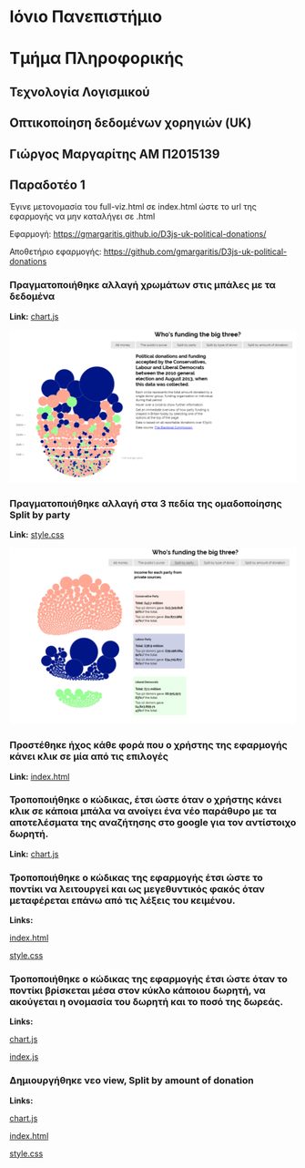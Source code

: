 # Ιόνιο Πανεπιστήμιο

# Τμήμα Πληροφορικής

## Τεχνολογία Λογισμικού

## Οπτικοποίηση δεδομένων χορηγιών (UK)

## Γιώργος Μαργαρίτης ΑΜ Π2015139

## Παραδοτέο 1

Έγινε μετονομασία του full-viz.html σε index.html ώστε το url της εφαρμογής να μην καταλήγει σε .html

Εφαρμογή: https://gmargaritis.github.io/D3js-uk-political-donations/

Αποθετήριο εφαρμογής: https://github.com/gmargaritis/D3js-uk-political-donations

### Πραγματοποιήθηκε αλλαγή χρωμάτων στις μπάλες με τα δεδομένα

**Link:**
[chart.js](https://github.com/gmargaritis/D3js-uk-political-donations/blob/db794235aa41e9523ae44336ca7f04baac55eda7/chart.js#L24)

![overview.png](overview.png)

### Πραγματοποιήθηκε αλλαγή στα 3 πεδία της ομαδοποίησης Split by party

**Link:**
[style.css](https://github.com/gmargaritis/D3js-uk-political-donations/blob/db794235aa41e9523ae44336ca7f04baac55eda7/style.css#L66)

![split-by-party.png](split-by-party.png)


### Προστέθηκε ήχος κάθε φορά που ο χρήστης της εφαρμογής κάνει κλικ σε μία από τις επιλογές

**Link:**
[index.html](https://github.com/gmargaritis/D3js-uk-political-donations/blob/db794235aa41e9523ae44336ca7f04baac55eda7/index.html#L48)


### Τροποποιήθηκε ο κώδικας, έτσι ώστε όταν ο χρήστης κάνει κλικ σε κάποια μπάλα να ανοίγει ένα νέο παράθυρο με τα αποτελέσματα της αναζήτησης στο google για τον αντίστοιχο δωρητή.

**Link:**
[chart.js](https://github.com/gmargaritis/D3js-uk-political-donations/blob/db794235aa41e9523ae44336ca7f04baac55eda7/chart.js#L1085)

### Τροποποιήθηκε ο κώδικας της εφαρμογής έτσι ώστε το ποντίκι να λειτουργεί και ως μεγεθυντικός φακός όταν μεταφέρεται επάνω από τις λέξεις του κειμένου.

**Links:**

[index.html](https://github.com/gmargaritis/D3js-uk-political-donations/blob/db794235aa41e9523ae44336ca7f04baac55eda7/index.html#L48)

[style.css](https://github.com/gmargaritis/D3js-uk-political-donations/blob/db794235aa41e9523ae44336ca7f04baac55eda7/style.css#L240)

###  Τροποποιήθηκε ο κώδικας της εφαρμογής έτσι ώστε όταν το ποντίκι βρίσκεται μέσα στον κύκλο κάποιου δωρητή, να ακούγεται η ονομασία του δωρητή και το ποσό της δωρεάς.

**Links:**

[chart.js](https://github.com/gmargaritis/D3js-uk-political-donations/blob/db794235aa41e9523ae44336ca7f04baac55eda7/chart.js#L398)

[index.js](https://github.com/gmargaritis/D3js-uk-political-donations/blob/db794235aa41e9523ae44336ca7f04baac55eda7/index.html#L224)

### Δημιουργήθηκε νεο view, Split by amount of donation

**Links:**

[chart.js](https://github.com/gmargaritis/D3js-uk-political-donations/blob/db794235aa41e9523ae44336ca7f04baac55eda7/chart.js#L82)

[index.html](https://github.com/gmargaritis/D3js-uk-political-donations/blob/db794235aa41e9523ae44336ca7f04baac55eda7/index.html#L56)

[style.css](https://github.com/gmargaritis/D3js-uk-political-donations/blob/db794235aa41e9523ae44336ca7f04baac55eda7/style.css#L29)
